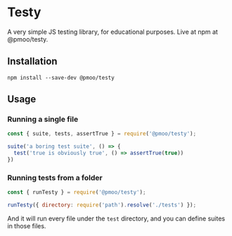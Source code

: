 # Testy
A very simple JS testing library, for educational purposes. Live at npm at @pmoo/testy.

## Installation

`npm install --save-dev @pmoo/testy`

## Usage

### Running a single file

```javascript
const { suite, tests, assertTrue } = require('@pmoo/testy');

suite('a boring test suite', () => {
  test('true is obviously true', () => assertTrue(true))
})
```

### Running tests from a folder

```javascript
const { runTesty } = require('@pmoo/testy');

runTesty({ directory: require('path').resolve('./tests') });
```

And it will run every file under the `test` directory, and you can define suites in those files.

